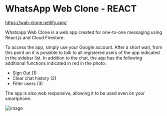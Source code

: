 # WhatsApp Web Clone - REACT

https://wab-clone.netlify.app/

Whatsapp Web Clone is a web app created for one-to-one messaging using React.js and Cloud Firestore. 

To access the app, simply use your Google account. After a short wait, from this point on it is possible to talk to all registered users of the app indicated in the sidebar list.
In addition to the chat, the app has the following additional functions indicated in red in the photo:
- Sign Out (1)
- Clear chat history (2)
- Filter users (3)

The app is also web responsive, allowing it to be used even on your smartphone.

![image](https://user-images.githubusercontent.com/101013229/204800092-5fcfad76-118d-4628-9559-fb0a1dddc5fa.png)

